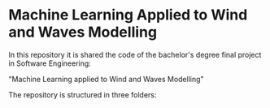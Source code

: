 # Machine Learning Applied to Wind and Waves Modelling
In this repository it is shared the code of the bachelor's degree final project in Software Engineering:

"Machine Learning applied to Wind and Waves Modelling"

The repository is structured in three folders:

